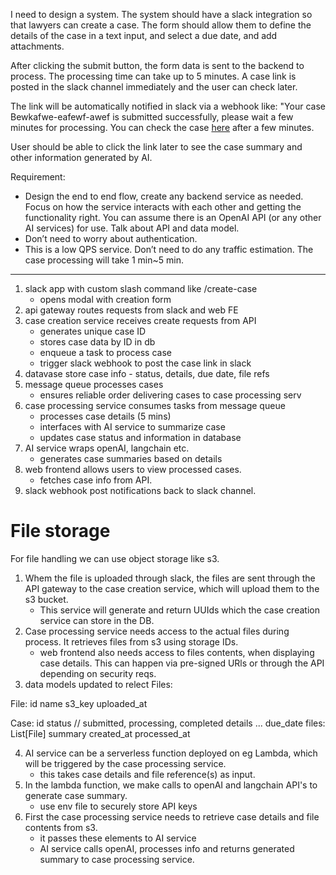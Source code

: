 

I need to design a system.
The system should have a slack integration so that lawyers can create a case. The form should allow them to define the details of the case in a text input, and select a due date, and add attachments.

After clicking the submit button, the form data is sent to the backend to process. The processing time can take up to 5 minutes. A case link is posted in the slack channel immediately and the user can check later.

The link will be automatically notified in slack via a webhook like:
"Your case Bewkafwe-eafewf-awef is submitted successfully, please wait a  few minutes for processing. You can check the case [here](http://localhost:3000/case/Bewkafwe-eafewf-awef) after a few minutes.

User should be able to click the link later to see the case summary and other information generated by AI.

Requirement:
* Design the end to end flow, create any backend service as needed. Focus on how the service interacts with each other and getting the functionality right. You can assume there is an OpenAI API (or any other AI services) for use. Talk about API and data model.
* Don’t need to worry about authentication.
* This is a low QPS service. Don’t need to do any traffic estimation.
The case processing will take 1 min~5 min.

-----

1. slack app with custom slash command like /create-case
    - opens modal with creation form
2. api gateway routes requests from slack and web FE
3. case creation service receives create requests from API
    - generates unique case ID
    - stores case data by ID in db
    - enqueue a task to process case
    - trigger slack webhook to post the case link in slack
4. datavase store case info - status, details, due date, file refs
5. message queue processes cases
    - ensures reliable order delivering cases to case processing serv
6. case processing service consumes tasks from message queue
    - processes case details (5 mins)
    - interfaces with AI service to summarize case
    - updates case status and information in database
7. AI service wraps openAI, langchain etc.
    - generates case summaries based on details
8. web frontend allows users to view processed cases.
    - fetches case info from API.
9. slack webhook post notifications back to slack channel.

# File storage
For file handling we can use object storage like s3. 

1. Whem the file is uploaded through slack, the files are sent through
the API gateway to the case creation service, which will upload them
to the s3 bucket.
    - This service will generate and return UUIds which the case creation service can store in the DB.
2. Case processing service needs access to the actual files during process. It retrieves files from s3 using storage IDs.
    - web frontend also needs access to files contents, when displaying case details. This can happen via pre-signed URls or through the API depending on security reqs.
3. data models updated to relect Files:

File:
id
name
s3_key
uploaded_at

Case:
id
status // submitted, processing, completed
details ...
due_date
files: List[File]
summary
created_at
processed_at

4. AI service can be a serverless function deployed on eg Lambda, which will be triggered by the case processing service.
    - this takes case details and file reference(s) as input.
5. In the lambda function, we make calls to openAI and langchain 
API's to generate case summary.
    - use env file to securely store API keys
6. First the case processing service needs to retrieve case details and file contents from s3.
    - it passes these elements to AI service
    - AI service calls openAI, processes info and returns generated summary to case processing service.